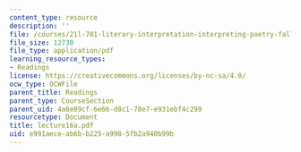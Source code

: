 ```yaml
---
content_type: resource
description: ''
file: /courses/21l-701-literary-interpretation-interpreting-poetry-fall-2003/e991aeceab6bb225a9985fb2a940b99b_lecture16a.pdf
file_size: 12730
file_type: application/pdf
learning_resource_types:
- Readings
license: https://creativecommons.org/licenses/by-nc-sa/4.0/
ocw_type: OCWFile
parent_title: Readings
parent_type: CourseSection
parent_uid: 4a8e09cf-6e66-d8c1-78e7-e931ebf4c299
resourcetype: Document
title: lecture16a.pdf
uid: e991aece-ab6b-b225-a998-5fb2a940b99b
---
```


